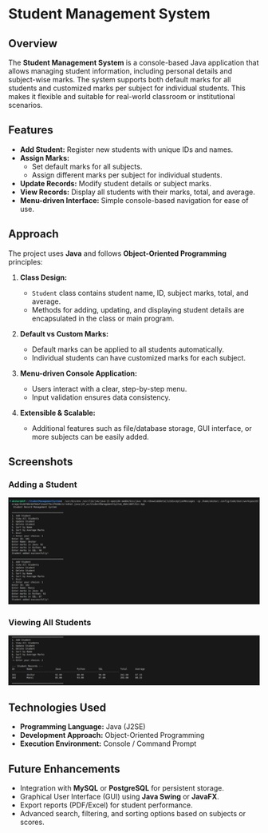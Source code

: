# Student Management System

## Overview
The **Student Management System** is a console-based Java application that allows managing student information, including personal details and subject-wise marks. The system supports both default marks for all students and customized marks per subject for individual students. This makes it flexible and suitable for real-world classroom or institutional scenarios.

## Features
- **Add Student:** Register new students with unique IDs and names.
- **Assign Marks:**
  - Set default marks for all subjects.
  - Assign different marks per subject for individual students.
- **Update Records:** Modify student details or subject marks.
- **View Records:** Display all students with their marks, total, and average.
- **Menu-driven Interface:** Simple console-based navigation for ease of use.

## Approach
The project uses **Java** and follows **Object-Oriented Programming** principles:

1. **Class Design:**
   - `Student` class contains student name, ID, subject marks, total, and average.
   - Methods for adding, updating, and displaying student details are encapsulated in the class or main program.

2. **Default vs Custom Marks:**
   - Default marks can be applied to all students automatically.
   - Individual students can have customized marks for each subject.

3. **Menu-driven Console Application:**
   - Users interact with a clear, step-by-step menu.
   - Input validation ensures data consistency.

4. **Extensible & Scalable:**
   - Additional features such as file/database storage, GUI interface, or more subjects can be easily added.

## Screenshots
### Adding a Student
![Add Student](screenshots/add_student.png)

### Viewing All Students
![View All Students](screenshots/view_students.png)

## Technologies Used
- **Programming Language:** Java (J2SE)
- **Development Approach:** Object-Oriented Programming
- **Execution Environment:** Console / Command Prompt

## Future Enhancements
- Integration with **MySQL** or **PostgreSQL** for persistent storage.
- Graphical User Interface (GUI) using **Java Swing** or **JavaFX**.
- Export reports (PDF/Excel) for student performance.
- Advanced search, filtering, and sorting options based on subjects or scores.
